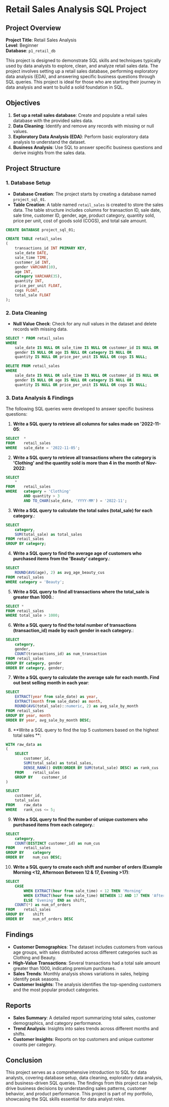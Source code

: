 # Retail Sales Analysis SQL Project

## Project Overview

**Project Title**: Retail Sales Analysis  
**Level**: Beginner  
**Database**: `p1_retail_db`

This project is designed to demonstrate SQL skills and techniques typically used by data analysts to explore, clean, and analyze retail sales data. The project involves setting up a retail sales database, performing exploratory data analysis (EDA), and answering specific business questions through SQL queries. This project is ideal for those who are starting their journey in data analysis and want to build a solid foundation in SQL.

## Objectives

1. **Set up a retail sales database**: Create and populate a retail sales database with the provided sales data.
2. **Data Cleaning**: Identify and remove any records with missing or null values.
3. **Exploratory Data Analysis (EDA)**: Perform basic exploratory data analysis to understand the dataset.
4. **Business Analysis**: Use SQL to answer specific business questions and derive insights from the sales data.

## Project Structure

### 1. Database Setup

- **Database Creation**: The project starts by creating a database named `project_sql_01`.
- **Table Creation**: A table named `retail_sales` is created to store the sales data. The table structure includes columns for transaction ID, sale date, sale time, customer ID, gender, age, product category, quantity sold, price per unit, cost of goods sold (COGS), and total sale amount.

```sql
CREATE DATABASE project_sql_01;

CREATE TABLE retail_sales
(
    transactions_id INT PRIMARY KEY,
    sale_date DATE,	
    sale_time TIME,
    customer_id INT,	
    gender VARCHAR(10),
    age INT,
    category VARCHAR(35),
    quantity INT,
    price_per_unit FLOAT,	
    cogs FLOAT,
    total_sale FLOAT
);
```

### 2. Data Cleaning
- **Null Value Check**: Check for any null values in the dataset and delete records with missing data.

```sql
SELECT * FROM retail_sales
WHERE 
    sale_date IS NULL OR sale_time IS NULL OR customer_id IS NULL OR 
    gender IS NULL OR age IS NULL OR category IS NULL OR 
    quantity IS NULL OR price_per_unit IS NULL OR cogs IS NULL;

DELETE FROM retail_sales
WHERE 
    sale_date IS NULL OR sale_time IS NULL OR customer_id IS NULL OR 
    gender IS NULL OR age IS NULL OR category IS NULL OR 
    quantity IS NULL OR price_per_unit IS NULL OR cogs IS NULL;
```

### 3. Data Analysis & Findings

The following SQL queries were developed to answer specific business questions:

1. **Write a SQL query to retrieve all columns for sales made on '2022-11-05**:
```sql
SELECT	*
FROM 	retail_sales
WHERE	sale_date = '2022-11-05';
```

2. **Write a SQL query to retrieve all transactions where the category is 'Clothing' and the quantity sold is more than 4 in the month of Nov-2022**:
```sql
SELECT
	*
FROM	retail_sales
WHERE	category = 'Clothing'
		AND quantity > 3 
		AND TO_CHAR(sale_date, 'YYYY-MM') = '2022-11';
```

3. **Write a SQL query to calculate the total sales (total_sale) for each category.**:
```sql
SELECT
	category,
	SUM(total_sale) as total_sales
FROM retail_sales 
GROUP BY category;
```

4. **Write a SQL query to find the average age of customers who purchased items from the 'Beauty' category.**:
```sql
SELECT 
	ROUND(AVG(age), 2) as avg_age_beauty_cus
FROM retail_sales
WHERE category = 'Beauty';
```

5. **Write a SQL query to find all transactions where the total_sale is greater than 1000.**:
```sql
SELECT *
FROM retail_sales 
WHERE total_sale > 1000;
```

6. **Write a SQL query to find the total number of transactions (transaction_id) made by each gender in each category.**:
```sql
SELECT 
	category,
	gender,
	COUNT(transactions_id) as num_transaction
FROM retail_sales
GROUP BY category, gender
ORDER BY category, gender;
```

7. **Write a SQL query to calculate the average sale for each month. Find out best selling month in each year**:
```sql
SELECT
	EXTRACT(year from sale_date) as year,
	EXTRACT(month from sale_date) as month,
	ROUND(AVG(total_sale)::numeric, 2) as avg_sale_by_month
FROM retail_sales
GROUP BY year, month
ORDER BY year, avg_sale_by_month DESC;
```

8. **Write a SQL query to find the top 5 customers based on the highest total sales **:
```sql
WITH raw_data as 
(
	SELECT 
		customer_id,
		SUM(total_sale) as total_sales,
		DENSE_RANK() OVER(ORDER BY SUM(total_sale) DESC) as rank_cus
	FROM	retail_sales
	GROUP BY	customer_id
)

SELECT 
	customer_id,
	total_sales
FROM	raw_data
WHERE	rank_cus <= 5;
```

9. **Write a SQL query to find the number of unique customers who purchased items from each category.**:
```sql
SELECT 
	category, 
	COUNT(DISTINCT customer_id) as num_cus
FROM	retail_sales
GROUP BY	category 
ORDER BY	num_cus DESC;
```

10. **Write a SQL query to create each shift and number of orders (Example Morning <12, Afternoon Between 12 & 17, Evening >17)**:
```sql
SELECT 
	CASE 
		WHEN EXTRACT(hour from sale_time) < 12 THEN 'Morning'
		WHEN EXTRACT(hour from sale_time) BETWEEN 12 AND 17 THEN 'Afternoon'
		ELSE 'Evening' END as shift,
	COUNT(*) as num_of_orders
FROM	retail_sales
GROUP BY 	shift
ORDER BY 	num_of_orders DESC
```

## Findings

- **Customer Demographics**: The dataset includes customers from various age groups, with sales distributed across different categories such as Clothing and Beauty.
- **High-Value Transactions**: Several transactions had a total sale amount greater than 1000, indicating premium purchases.
- **Sales Trends**: Monthly analysis shows variations in sales, helping identify peak seasons.
- **Customer Insights**: The analysis identifies the top-spending customers and the most popular product categories.

## Reports

- **Sales Summary**: A detailed report summarizing total sales, customer demographics, and category performance.
- **Trend Analysis**: Insights into sales trends across different months and shifts.
- **Customer Insights**: Reports on top customers and unique customer counts per category.

## Conclusion

This project serves as a comprehensive introduction to SQL for data analysts, covering database setup, data cleaning, exploratory data analysis, and business-driven SQL queries. The findings from this project can help drive business decisions by understanding sales patterns, customer behavior, and product performance.
This project is part of my portfolio, showcasing the SQL skills essential for data analyst roles. 
